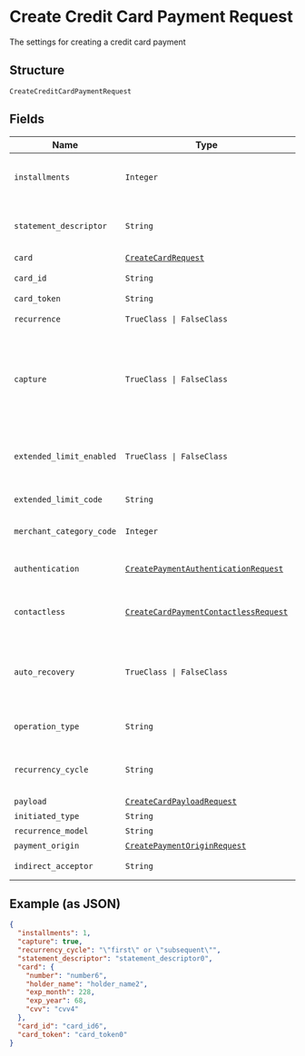 
# Create Credit Card Payment Request

The settings for creating a credit card payment

## Structure

`CreateCreditCardPaymentRequest`

## Fields

| Name | Type | Tags | Description |
|  --- | --- | --- | --- |
| `installments` | `Integer` | Optional | Number of installments<br><br>**Default**: `1` |
| `statement_descriptor` | `String` | Optional | The text that will be shown on the credit card's statement |
| `card` | [`CreateCardRequest`](../../doc/models/create-card-request.md) | Optional | Credit card data |
| `card_id` | `String` | Optional | The credit card id |
| `card_token` | `String` | Optional | - |
| `recurrence` | `TrueClass \| FalseClass` | Optional | Indicates a recurrence |
| `capture` | `TrueClass \| FalseClass` | Optional | Indicates if the operation should be only authorization or auth and capture.<br><br>**Default**: `true` |
| `extended_limit_enabled` | `TrueClass \| FalseClass` | Optional | Indicates whether the extended label (private label) is enabled |
| `extended_limit_code` | `String` | Optional | Extended Limit Code |
| `merchant_category_code` | `Integer` | Optional | Customer business segment code |
| `authentication` | [`CreatePaymentAuthenticationRequest`](../../doc/models/create-payment-authentication-request.md) | Optional | The payment authentication request |
| `contactless` | [`CreateCardPaymentContactlessRequest`](../../doc/models/create-card-payment-contactless-request.md) | Optional | The Credit card payment contactless request |
| `auto_recovery` | `TrueClass \| FalseClass` | Optional | Indicates whether a particular payment will enter the offline retry flow |
| `operation_type` | `String` | Optional | AuthOnly, AuthAndCapture, PreAuth |
| `recurrency_cycle` | `String` | Optional | Defines whether the card has been used one or more times. |
| `payload` | [`CreateCardPayloadRequest`](../../doc/models/create-card-payload-request.md) | Optional | - |
| `initiated_type` | `String` | Optional | - |
| `recurrence_model` | `String` | Optional | - |
| `payment_origin` | [`CreatePaymentOriginRequest`](../../doc/models/create-payment-origin-request.md) | Optional | - |
| `indirect_acceptor` | `String` | Optional | Business model identifier |

## Example (as JSON)

```json
{
  "installments": 1,
  "capture": true,
  "recurrency_cycle": "\"first\" or \"subsequent\"",
  "statement_descriptor": "statement_descriptor0",
  "card": {
    "number": "number6",
    "holder_name": "holder_name2",
    "exp_month": 228,
    "exp_year": 68,
    "cvv": "cvv4"
  },
  "card_id": "card_id6",
  "card_token": "card_token0"
}
```

